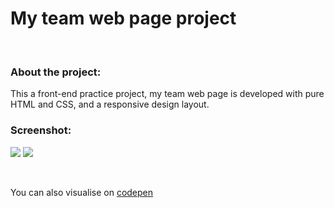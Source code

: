 # My team web page project
<br>

### About the project:

This a front-end practice project, my team web page is developed with pure HTML and CSS, and a responsive design layout.

### Screenshot:

![](https://i.imgur.com/j5Y2Jfh.png)  ![](https://i.imgur.com/eC9G1Fg.png)

<br>

You can also visualise on [codepen](https://codepen.io/Boul3ez/pen/oNBxyvE)